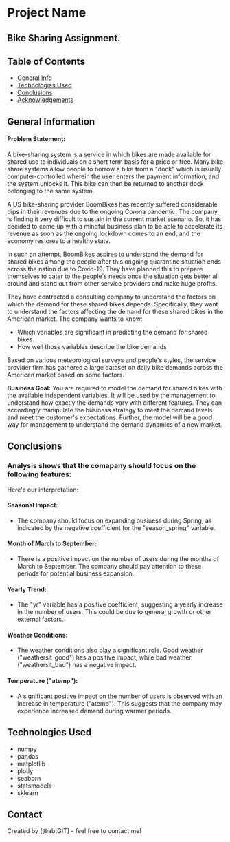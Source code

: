 # Project Name
## Bike Sharing Assignment.


## Table of Contents
* [General Info](#general-information)
* [Technologies Used](#technologies-used)
* [Conclusions](#conclusions)
* [Acknowledgements](#acknowledgements)

<!-- You can include any other section that is pertinent to your problem -->

## General Information
#### Problem Statement:

A bike-sharing system is a service in which bikes are made available for shared use to individuals on a short term basis for a price or free. Many bike share systems allow people to borrow a bike from a "dock" which is usually computer-controlled wherein the user enters the payment information, and the system unlocks it. This bike can then be returned to another dock belonging to the same system.


A US bike-sharing provider BoomBikes has recently suffered considerable dips in their revenues due to the ongoing Corona pandemic. The company is finding it very difficult to sustain in the current market scenario. So, it has decided to come up with a mindful business plan to be able to accelerate its revenue as soon as the ongoing lockdown comes to an end, and the economy restores to a healthy state. 


In such an attempt, BoomBikes aspires to understand the demand for shared bikes among the people after this ongoing quarantine situation ends across the nation due to Covid-19. They have planned this to prepare themselves to cater to the people's needs once the situation gets better all around and stand out from other service providers and make huge profits.


They have contracted a consulting company to understand the factors on which the demand for these shared bikes depends. Specifically, they want to understand the factors affecting the demand for these shared bikes in the American market. The company wants to know:

- Which variables are significant in predicting the demand for shared bikes.
- How well those variables describe the bike demands

Based on various meteorological surveys and people's styles, the service provider firm has gathered a large dataset on daily bike demands across the American market based on some factors. 


**Business Goal:**
You are required to model the demand for shared bikes with the available independent variables. It will be used by the management to understand how exactly the demands vary with different features. They can accordingly manipulate the business strategy to meet the demand levels and meet the customer's expectations. Further, the model will be a good way for management to understand the demand dynamics of a new market. 

<!-- You don't have to answer all the questions - just the ones relevant to your project. -->

## Conclusions
### Analysis shows that the comapany should focus on the following features:
Here's our interpretation:

#### Seasonal Impact:
- The company should focus on expanding business during Spring, as indicated by the negative coefficient for the "season_spring" variable.

#### Month of March to September:
- There is a positive impact on the number of users during the months of March to September. The company should pay attention to these periods for potential business expansion.

#### Yearly Trend:
- The "yr" variable has a positive coefficient, suggesting a yearly increase in the number of users. This could be due to general growth or other external factors.

#### Weather Conditions:
- The weather conditions also play a significant role. Good weather ("weathersit_good") has a positive impact, while bad weather ("weathersit_bad") has a negative impact.

#### Temperature ("atemp"):
- A significant positive impact on the number of users is observed with an increase in temperature ("atemp"). This suggests that the company may experience increased demand during warmer periods.



<!-- You don't have to answer all the questions - just the ones relevant to your project. -->


## Technologies Used
- numpy
- pandas
- matplotlib
- plotly
- seaborn
- statsmodels
- sklearn  
<!-- As the libraries versions keep on changing, it is recommended to mention the version of library used in this project -->

## Contact
Created by [@abtGIT] - feel free to contact me!


<!-- Optional -->
<!-- ## License -->
<!-- This project is open source and available under the [... License](). -->

<!-- You don't have to include all sections - just the one's relevant to your project -->
